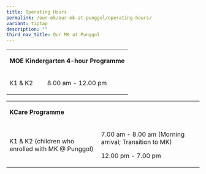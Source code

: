 ```yaml
---
title: Operating Hours
permalink: /our-mk/our-mk-at-punggol/operating-hours/
variant: tiptap
description: ""
third_nav_title: Our MK at Punggol
---
```

<table><tbody><tr><td rowspan="1" colspan="3"><p><strong>MOE Kindergarten 4-hour Programme</strong></p></td></tr><tr><td rowspan="1" colspan="1"><p>K1 &amp; K2</p></td><td rowspan="1" colspan="2"><p>8.00 am - 12.00 pm</p></td></tr></tbody></table><p></p><table><tbody><tr><td rowspan="1" colspan="3"><p><strong>KCare Programme</strong></p></td><td rowspan="1" colspan="1"><p></p></td></tr><tr><td rowspan="1" colspan="1"><p>K1 &amp; K2 (children who enrolled with MK @ Punggol)</p></td><td rowspan="1" colspan="2"><p>7.00 am - 8.00 am (Morning arrival; Transition to MK)</p><p>12.00 pm - 7.00 pm</p></td><td rowspan="1" colspan="1"><p></p></td></tr></tbody></table><p></p>